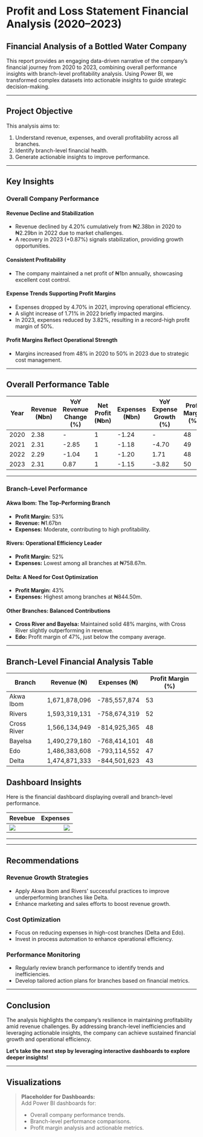 # Profit and Loss Statement Financial Analysis (2020–2023)  
## Financial Analysis of a Bottled Water Company  

This report provides an engaging data-driven narrative of the company’s financial journey from 2020 to 2023, combining overall performance insights with branch-level profitability analysis. Using Power BI, we transformed complex datasets into actionable insights to guide strategic decision-making.


---

## Project Objective  

This analysis aims to:  
1. Understand revenue, expenses, and overall profitability across all branches.  
2. Identify branch-level financial health.  
3. Generate actionable insights to improve performance.

---

## Key Insights  

### **Overall Company Performance**  

#### Revenue Decline and Stabilization  
- Revenue declined by 4.20% cumulatively from ₦2.38bn in 2020 to ₦2.29bn in 2022 due to market challenges.  
- A recovery in 2023 (+0.87%) signals stabilization, providing growth opportunities.  

#### Consistent Profitability  
- The company maintained a net profit of ₦1bn annually, showcasing excellent cost control.  

#### Expense Trends Supporting Profit Margins  
- Expenses dropped by 4.70% in 2021, improving operational efficiency.  
- A slight increase of 1.71% in 2022 briefly impacted margins.  
- In 2023, expenses reduced by 3.82%, resulting in a record-high profit margin of 50%.  

#### Profit Margins Reflect Operational Strength  
- Margins increased from 48% in 2020 to 50% in 2023 due to strategic cost management.  

---

## **Overall Performance Table**  

| Year | Revenue (₦bn) | YoY Revenue Change (%) | Net Profit (₦bn) | Expenses (₦bn) | YoY Expense Growth (%) | Profit Margin (%) |  
|------|---------------|-----------------------|------------------|----------------|------------------------|-------------------|  
| 2020 | 2.38          | -                     | 1                | -1.24          | -                      | 48                |  
| 2021 | 2.31          | -2.85                 | 1                | -1.18          | -4.70                 | 49                |  
| 2022 | 2.29          | -1.04                 | 1                | -1.20          | 1.71                  | 48                |  
| 2023 | 2.31          | 0.87                  | 1                | -1.15          | -3.82                 | 50                |  

---

### **Branch-Level Performance**  

#### Akwa Ibom: The Top-Performing Branch  
- **Profit Margin:** 53%  
- **Revenue:** ₦1.67bn  
- **Expenses:** Moderate, contributing to high profitability.  

#### Rivers: Operational Efficiency Leader  
- **Profit Margin:** 52%  
- **Expenses:** Lowest among all branches at ₦758.67m.  

#### Delta: A Need for Cost Optimization  
- **Profit Margin:** 43%  
- **Expenses:** Highest among branches at ₦844.50m.  

#### Other Branches: Balanced Contributions  
- **Cross River and Bayelsa:** Maintained solid 48% margins, with Cross River slightly outperforming in revenue.  
- **Edo:** Profit margin of 47%, just below the company average.  

---

## **Branch-Level Financial Analysis Table**  

| Branch       | Revenue (₦)       | Expenses (₦)      | Profit Margin (%) |  
|--------------|-------------------|-------------------|-------------------|  
| Akwa Ibom    | 1,671,878,096     | -785,557,874      | 53                |  
| Rivers       | 1,593,319,131     | -758,674,319      | 52                |  
| Cross River  | 1,566,134,949     | -814,925,365      | 48                |  
| Bayelsa      | 1,490,279,180     | -768,414,101      | 48                |  
| Edo          | 1,486,383,608     | -793,114,552      | 47                |  
| Delta        | 1,474,871,333     | -844,501,623      | 43                |  


## Dashboard Insights

Here is the financial dashboard displaying overall and branch-level performance. 

 Revebue                   |                                      Expenses                                
:------------------------------|-----------------------------------------------:         
 ![](Vendors.png) |                       ![](plant1.png)
---


---

## Recommendations  

### **Revenue Growth Strategies**  
- Apply Akwa Ibom and Rivers' successful practices to improve underperforming branches like Delta.  
- Enhance marketing and sales efforts to boost revenue growth.  

### **Cost Optimization**  
- Focus on reducing expenses in high-cost branches (Delta and Edo).  
- Invest in process automation to enhance operational efficiency.  

### **Performance Monitoring**  
- Regularly review branch performance to identify trends and inefficiencies.  
- Develop tailored action plans for branches based on financial metrics.  

---

## Conclusion  

The analysis highlights the company’s resilience in maintaining profitability amid revenue challenges. By addressing branch-level inefficiencies and leveraging actionable insights, the company can achieve sustained financial growth and operational efficiency.  

**Let’s take the next step by leveraging interactive dashboards to explore deeper insights!**  

---

## Visualizations  

> **Placeholder for Dashboards:**  
> Add Power BI dashboards for:  
> - Overall company performance trends.  
> - Branch-level performance comparisons.  
> - Profit margin analysis and actionable metrics.  




